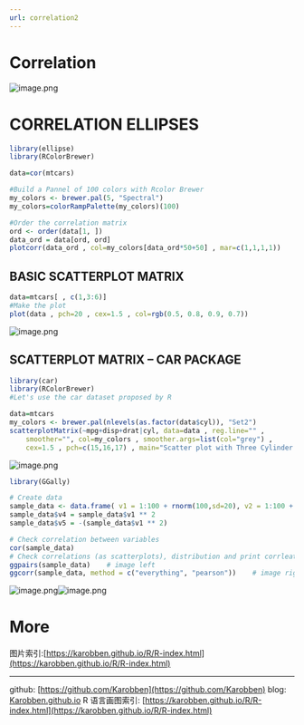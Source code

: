 ```yaml
---
url: correlation2
---
```


# Correlation

![image.png](https://cdn.nlark.com/yuque/0/2020/png/691897/1579788489000-83635ab7-5935-4c40-afd9-8b42533f0d9d.png#align=left&display=inline&height=577&name=image.png&originHeight=577&originWidth=563&size=153205&status=done&style=none&width=563)
<a name="2x5Oh"></a>
# CORRELATION ELLIPSES
```r
library(ellipse)
library(RColorBrewer)

data=cor(mtcars)

#Build a Pannel of 100 colors with Rcolor Brewer
my_colors <- brewer.pal(5, "Spectral")
my_colors=colorRampPalette(my_colors)(100)

#Order the correlation matrix
ord <- order(data[1, ])
data_ord = data[ord, ord]
plotcorr(data_ord , col=my_colors[data_ord*50+50] , mar=c(1,1,1,1))
```




<a name="IL1P4"></a>
## BASIC SCATTERPLOT MATRIX

```r
data=mtcars[ , c(1,3:6)]
#Make the plot
plot(data , pch=20 , cex=1.5 , col=rgb(0.5, 0.8, 0.9, 0.7))
```

![image.png](https://cdn.nlark.com/yuque/0/2020/png/691897/1579788592455-3cc633cc-0673-4edb-a63b-26d5e7330ece.png#align=left&display=inline&height=494&name=image.png&originHeight=613&originWidth=666&size=84852&status=done&style=none&width=537)


<a name="EjKBE"></a>
## SCATTERPLOT MATRIX – CAR PACKAGE

```r
library(car)
library(RColorBrewer)
#Let's use the car dataset proposed by R

data=mtcars
my_colors <- brewer.pal(nlevels(as.factor(data$cyl)), "Set2")
scatterplotMatrix(~mpg+disp+drat|cyl, data=data , reg.line="" ,
	smoother="", col=my_colors , smoother.args=list(col="grey") ,
	cex=1.5 , pch=c(15,16,17) , main="Scatter plot with Three Cylinder Options")
```
![image.png](https://cdn.nlark.com/yuque/0/2020/png/691897/1579788894381-a4deb66d-9faf-4a59-8183-6dc09f189418.png#align=left&display=inline&height=434&name=image.png&originHeight=627&originWidth=674&size=82432&status=done&style=none&width=466)

```r
library(GGally)

# Create data
sample_data <- data.frame( v1 = 1:100 + rnorm(100,sd=20), v2 = 1:100 + rnorm(100,sd=27), v3 = rep(1, 100) + rnorm(100, sd = 1))
sample_data$v4 = sample_data$v1 ** 2
sample_data$v5 = -(sample_data$v1 ** 2)

# Check correlation between variables
cor(sample_data)
# Check correlations (as scatterplots), distribution and print corrleation coefficient
ggpairs(sample_data)	# image left
ggcorr(sample_data, method = c("everything", "pearson"))	# image right
```
![image.png](https://cdn.nlark.com/yuque/0/2020/png/691897/1579788983764-008a9d7c-f414-462a-90b4-8e867c2d6a29.png#align=left&display=inline&height=350&name=image.png&originHeight=678&originWidth=670&size=128790&status=done&style=none&width=346)![image.png](https://cdn.nlark.com/yuque/0/2020/png/691897/1579789041242-48e0b783-d279-4715-9962-63511f1b2c4e.png#align=left&display=inline&height=350&name=image.png&originHeight=539&originWidth=616&size=12660&status=done&style=none&width=400)


<a name="FG8Ad"></a>
# More
图片索引:[https://karobben.github.io/R/R-index.html](https://karobben.github.io/R/R-index.html)




---
github: [https://github.com/Karobben](https://github.com/Karobben)
blog: [Karobben.github.io](http://Karobben.github.io)
R 语言画图索引: [https://karobben.github.io/R/R-index.html](https://karobben.github.io/R/R-index.html)
